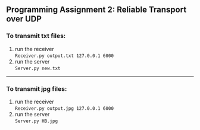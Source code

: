 ## Programming Assignment 2: Reliable Transport over UDP

### To transmit txt files:

1. run the receiver <br>
`Receiver.py output.txt 127.0.0.1 6000`
2. run the server <br>
`Server.py new.txt`

****

### To transmit jpg files:

1. run the receiver <br>
`Receiver.py output.jpg 127.0.0.1 6000`
2. run the server <br>
`Server.py HB.jpg` 

